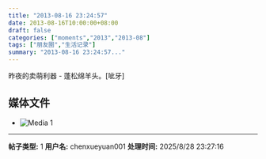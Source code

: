 ```yaml
---
title: "2013-08-16 23:24:57"
date: 2013-08-16T10:00:00+08:00
draft: false
categories: ["moments","2013","2013-08"]
tags: ["朋友圈","生活记录"]
summary: "2013-08-16 23:24:57..."
---
```


昨夜的卖萌利器 - 蓬松绵羊头。[呲牙]

## 媒体文件

- ![Media 1](/Moments/photos/2013-08-16/201308162324570.jpg)

---

**帖子类型:** 1
**用户名:** chenxueyuan001
**处理时间:** 2025/8/28 23:27:16